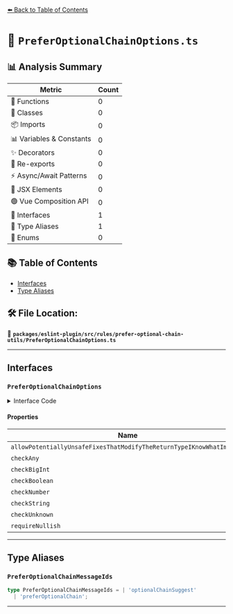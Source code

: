 [⬅️ Back to Table of Contents](../../../../../index.md)

# 📄 `PreferOptionalChainOptions.ts`

## 📊 Analysis Summary

| Metric | Count |
|--------|-------|
| 🔧 Functions | 0 |
| 🧱 Classes | 0 |
| 📦 Imports | 0 |
| 📊 Variables & Constants | 0 |
| ✨ Decorators | 0 |
| 🔄 Re-exports | 0 |
| ⚡ Async/Await Patterns | 0 |
| 💠 JSX Elements | 0 |
| 🟢 Vue Composition API | 0 |
| 📐 Interfaces | 1 |
| 📑 Type Aliases | 1 |
| 🎯 Enums | 0 |

## 📚 Table of Contents

- [Interfaces](#interfaces)
- [Type Aliases](#type-aliases)

## 🛠️ File Location:
📂 **`packages/eslint-plugin/src/rules/prefer-optional-chain-utils/PreferOptionalChainOptions.ts`**


---

## Interfaces

### `PreferOptionalChainOptions`

<details><summary>Interface Code</summary>

```ts
export interface PreferOptionalChainOptions {
  allowPotentiallyUnsafeFixesThatModifyTheReturnTypeIKnowWhatImDoing?: boolean;
  checkAny?: boolean;
  checkBigInt?: boolean;
  checkBoolean?: boolean;
  checkNumber?: boolean;
  checkString?: boolean;
  checkUnknown?: boolean;
  requireNullish?: boolean;
}
```
</details>

#### Properties

| Name | Type | Optional | Description |
|------|------|----------|-------------|
| `allowPotentiallyUnsafeFixesThatModifyTheReturnTypeIKnowWhatImDoing` | `boolean` | ✓ |  |
| `checkAny` | `boolean` | ✓ |  |
| `checkBigInt` | `boolean` | ✓ |  |
| `checkBoolean` | `boolean` | ✓ |  |
| `checkNumber` | `boolean` | ✓ |  |
| `checkString` | `boolean` | ✓ |  |
| `checkUnknown` | `boolean` | ✓ |  |
| `requireNullish` | `boolean` | ✓ |  |


---

## Type Aliases

### `PreferOptionalChainMessageIds`

```ts
type PreferOptionalChainMessageIds = | 'optionalChainSuggest'
  | 'preferOptionalChain';
```


---